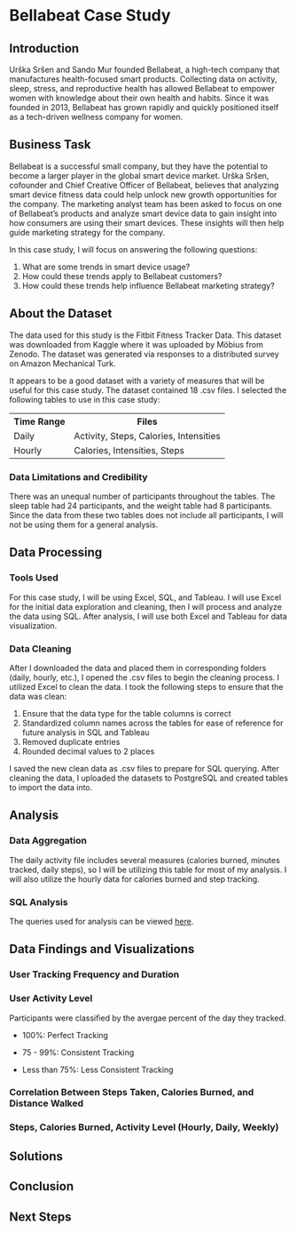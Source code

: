 # Bellabeat Case Study

## Introduction
Urška Sršen and Sando Mur founded Bellabeat, a high-tech company that manufactures health-focused smart products. Collecting data on activity, sleep, stress, and reproductive health has allowed Bellabeat to empower women with knowledge about their own health and habits. Since it was founded in 2013, Bellabeat has grown rapidly and quickly positioned itself as a tech-driven wellness company for women. 

## Business Task
Bellabeat is a successful small company, but they have the potential to become a larger player in the global smart device market. Urška Sršen, cofounder and Chief Creative Officer of Bellabeat, believes that analyzing smart device fitness data could help unlock new growth opportunities for the company. The marketing analyst team has been asked to focus on one of Bellabeat’s products and analyze smart device data to gain insight into how consumers are using their smart devices. These insights will then help guide marketing strategy for the company.

In this case study, I will focus on answering the following questions:
1. What are some trends in smart device usage?
2. How could these trends apply to Bellabeat customers?
3. How could these trends help influence Bellabeat marketing strategy?

## About the Dataset
The data used for this study is the Fitbit Fitness Tracker Data. This dataset was downloaded from Kaggle where it was uploaded by Möbius from Zenodo. The dataset was generated via responses to a distributed survey on Amazon Mechanical Turk.

It appears to be a good dataset with a variety of measures that will be useful for this case study. The dataset contained 18 .csv files. I selected the following tables to use in this case study:

<table>
  <tr>
    <th>Time Range</th>
    <th>Files</th> 
  </tr>
  <tr>
    <td>Daily</td>
    <td>Activity, Steps, Calories, Intensities</td> 
  </tr>
  <tr>
    <td>Hourly</td>
    <td>Calories, Intensities, Steps</td>
</table>

### Data Limitations and Credibility
There was an unequal number of participants throughout the tables. The sleep table had 24 participants, and the weight table had 8 participants. Since the data from these two tables does not include all participants, I will not be using them for a general analysis.

## Data Processing

### Tools Used
For this case study, I will be using Excel, SQL, and Tableau. I will use Excel for the initial data exploration and cleaning, then I will process and analyze the data using SQL. After analysis, I will use both Excel and Tableau for data visualization.

### Data Cleaning
After I downloaded the data and placed them in corresponding folders (daily, hourly, etc.), I opened the .csv files to begin the cleaning process. I utilized Excel to clean the data. I took the following steps to ensure that the data was clean:

1. Ensure that the data type for the table columns is correct
2. Standardized column names across the tables for ease of reference for future analysis in SQL and Tableau
3. Removed duplicate entries
4. Rounded decimal values to 2 places 

I saved the new clean data as .csv files to prepare for SQL querying. After cleaning the data, I uploaded the datasets to PostgreSQL and created tables to import the data into.  

## Analysis

### Data Aggregation
The daily activity file includes several measures (calories burned, minutes tracked, daily steps), so I will be utilizing this table for most of my analysis. I will also utilize the hourly data for calories burned and step tracking.

### SQL Analysis 
The queries used for analysis can be viewed [here](https://github.com/nthompson8/bellabeat_analysis/blob/main/Analysis.sql).


## Data Findings and Visualizations

### User Tracking Frequency and Duration

### User Activity Level
Participants were classified by the avergae percent of the day they tracked.

* 100%: Perfect Tracking

* 75 - 99%: Consistent Tracking

* Less than 75%: Less Consistent Tracking

### Correlation Between Steps Taken, Calories Burned, and Distance Walked

### Steps, Calories Burned, Activity Level (Hourly, Daily, Weekly)


## Solutions

## Conclusion

## Next Steps
